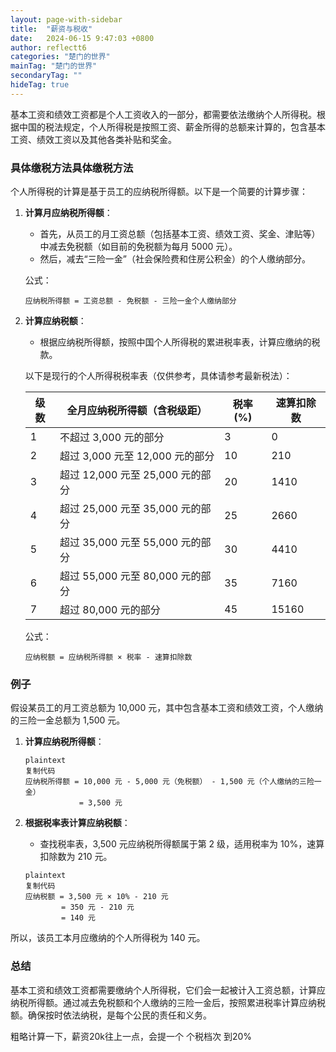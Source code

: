 ```yaml
---
layout: page-with-sidebar
title:  "薪资与税收"
date:   2024-06-15 9:47:03 +0800
author: reflectt6
categories: "楚门的世界"
mainTag: "楚门的世界"
secondaryTag: ""
hideTag: true
---
```


基本工资和绩效工资都是个人工资收入的一部分，都需要依法缴纳个人所得税。根据中国的税法规定，个人所得税是按照工资、薪金所得的总额来计算的，包含基本工资、绩效工资以及其他各类补贴和奖金。

### 具体缴税方法具体缴税方法

个人所得税的计算是基于员工的应纳税所得额。以下是一个简要的计算步骤：

1. **计算月应纳税所得额**：

   - 首先，从员工的月工资总额（包括基本工资、绩效工资、奖金、津贴等）中减去免税额（如目前的免税额为每月 5000 元）。
   - 然后，减去“三险一金”（社会保险费和住房公积金）的个人缴纳部分。

   公式：

   ```
   应纳税所得额 = 工资总额 - 免税额 - 三险一金个人缴纳部分
   ```

2. **计算应纳税额**：

   - 根据应纳税所得额，按照中国个人所得税的累进税率表，计算应缴纳的税款。

   以下是现行的个人所得税税率表（仅供参考，具体请参考最新税法）：

   | 级数 | 全月应纳税所得额（含税级距）     | 税率(%) | 速算扣除数 |
   | ---- | -------------------------------- | ------- | ---------- |
   | 1    | 不超过 3,000 元的部分            | 3       | 0          |
   | 2    | 超过 3,000 元至 12,000 元的部分  | 10      | 210        |
   | 3    | 超过 12,000 元至 25,000 元的部分 | 20      | 1410       |
   | 4    | 超过 25,000 元至 35,000 元的部分 | 25      | 2660       |
   | 5    | 超过 35,000 元至 55,000 元的部分 | 30      | 4410       |
   | 6    | 超过 55,000 元至 80,000 元的部分 | 35      | 7160       |
   | 7    | 超过 80,000 元的部分             | 45      | 15160      |

   公式：

   ```
   应纳税额 = 应纳税所得额 × 税率 - 速算扣除数
   ```

### 例子

假设某员工的月工资总额为 10,000 元，其中包含基本工资和绩效工资，个人缴纳的三险一金总额为 1,500 元。

1. **计算应纳税所得额**：

   ```
   plaintext
   复制代码
   应纳税所得额 = 10,000 元 - 5,000 元（免税额） - 1,500 元（个人缴纳的三险一金）
               = 3,500 元
   ```

2. **根据税率表计算应纳税额**：

   - 查找税率表，3,500 元应纳税所得额属于第 2 级，适用税率为 10%，速算扣除数为 210 元。

   ```
   plaintext
   复制代码
   应纳税额 = 3,500 元 × 10% - 210 元
           = 350 元 - 210 元
           = 140 元
   ```

所以，该员工本月应缴纳的个人所得税为 140 元。

### 总结

基本工资和绩效工资都需要缴纳个人所得税，它们会一起被计入工资总额，计算应纳税所得额。通过减去免税额和个人缴纳的三险一金后，按照累进税率计算应纳税额。确保按时依法纳税，是每个公民的责任和义务。



粗略计算一下，薪资20k往上一点，会提一个 个税档次 到20%
